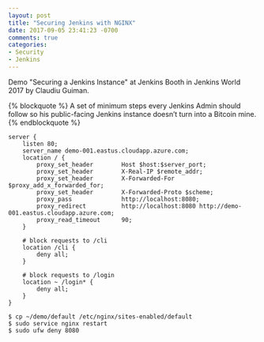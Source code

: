 ```yaml
---
layout: post
title: "Securing Jenkins with NGINX"
date: 2017-09-05 23:41:23 -0700
comments: true
categories: 
- Security
- Jenkins
---
```


Demo "Securing a Jenkins Instance" at Jenkins Booth in Jenkins World 2017 by Claudiu Guiman.

{% blockquote %}
A set of minimum steps every Jenkins Admin should follow so his public-facing Jenkins instance doesn’t turn into a Bitcoin mine.
{% endblockquote %}

<!--more-->

``` plain nginx configuration
server {
    listen 80;
    server_name demo-001.eastus.cloudapp.azure.com;
    location / {
        proxy_set_header        Host $host:$server_port;
        proxy_set_header        X-Real-IP $remote_addr;
        proxy_set_header        X-Forwarded-For $proxy_add_x_forwarded_for;
        proxy_set_header        X-Forwarded-Proto $scheme;
        proxy_pass              http://localhost:8080;
        proxy_redirect          http://localhost:8080 http://demo-001.eastus.cloudapp.azure.com;
        proxy_read_timeout      90;
    }

    # block requests to /cli
    location /cli {
        deny all;
    }

    # block requests to /login
    location ~ /login* {
        deny all;
    }
}
```

``` plain Running nginx
$ cp ~/demo/default /etc/nginx/sites-enabled/default
$ sudo service nginx restart
$ sudo ufw deny 8080
```